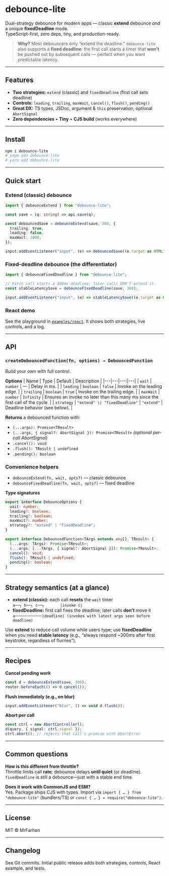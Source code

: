 # debounce-lite

Dual-strategy debounce for modern apps — classic **extend** debounce *and* a unique **fixedDeadline** mode.  
TypeScript-first, zero deps, tiny, and production-ready.

> **Why?** Most debouncers only “extend the deadline.” `debounce-lite` also supports a **fixed deadline**: the first call starts a timer that **won’t** be pushed out by subsequent calls — perfect when you want predictable latency.

---

## Features
- **Two strategies:** `extend` (classic) and `fixedDeadline` (first call sets deadline)
- **Controls:** `leading`, `trailing`, `maxWait`, `cancel()`, `flush()`, `pending()`
- **Great DX:** TS types, JSDoc, argument & `this` preservation, optional `AbortSignal`
- **Zero dependencies** • **Tiny** • **CJS build** (works everywhere)

---

## Install
```bash
npm i debounce-lite
# pnpm add debounce-lite
# yarn add debounce-lite
```

---

## Quick start

### Extend (classic) debounce
```ts
import { debounceExtend } from "debounce-lite";

const save = (q: string) => api.save(q);

const debouncedSave = debounceExtend(save, 300, {
  trailing: true,
  leading: false,
  maxWait: 2000,
});

input.addEventListener("input", (e) => debouncedSave((e.target as HTMLInputElement).value));
```

### Fixed-deadline debounce (the differentiator)
```ts
import { debounceFixedDeadline } from "debounce-lite";

// First call starts a 300ms deadline; later calls DON'T extend it.
const stableLatencySave = debounceFixedDeadline(save, 300);

input.addEventListener("input", (e) => stableLatencySave((e.target as HTMLInputElement).value));
```

### React demo
See the playground in [`examples/react`](./examples/react). It shows both strategies, live controls, and a log.

---

## API

### `createDebouncedFunction(fn, options) → DebouncedFunction`
Build your own with full control.

**Options**
| Name | Type | Default | Description |
|---|---|---:|---|
| `wait` | `number` | — | Delay in ms. |
| `leading` | `boolean` | `false` | Invoke on the leading edge. |
| `trailing` | `boolean` | `true` | Invoke on the trailing edge. |
| `maxWait` | `number` | `Infinity` | Ensures an invoke no later than this many ms since the first call of the cycle. |
| `strategy` | `"extend" \| "fixedDeadline"` | `"extend"` | Deadline behavior (see below). |

**Returns** a debounced function with:
- `(...args): Promise<TResult>`
- `(...args, { signal?: AbortSignal }): Promise<TResult>` *(optional per-call AbortSignal)*
- `.cancel(): void`
- `.flush(): TResult | undefined`
- `.pending(): boolean`

### Convenience helpers
- `debounceExtend(fn, wait, opts?)` — classic debounce
- `debounceFixedDeadline(fn, wait, opts?)` — fixed deadline

**Type signatures**
```ts
export interface DebounceOptions {
  wait: number;
  leading?: boolean;
  trailing?: boolean;
  maxWait?: number;
  strategy?: "extend" | "fixedDeadline";
}

export interface DebouncedFunction<TArgs extends any[], TResult> {
  (...args: TArgs): Promise<TResult>;
  (...args: [...TArgs, { signal?: AbortSignal }]): Promise<TResult>;
  cancel(): void;
  flush(): TResult | undefined;
  pending(): boolean;
}
```

---

## Strategy semantics (at a glance)

- **extend (classic):** each call **resets** the `wait` timer  
  `a──┐ b──┐ c──┐       |invoke c|`
- **fixedDeadline:** first call fixes the deadline; later calls **don’t** move it  
  `a────────────|deadline| (invokes with latest args seen before deadline)`

Use **extend** to reduce call volume while users type; use **fixedDeadline** when you need **stable latency** (e.g., “always respond ~300ms after first keystroke, regardless of flurries”).

---

## Recipes

**Cancel pending work**
```ts
const d = debounceExtend(save, 300);
router.beforeEach(() => d.cancel());
```

**Flush immediately (e.g., on blur)**
```ts
input.addEventListener("blur", () => void d.flush());
```

**Abort per call**
```ts
const ctrl = new AbortController();
d(query, { signal: ctrl.signal });
ctrl.abort(); // rejects that call's promise with AbortError
```

---

## Common questions

**How is this different from throttle?**  
Throttle limits call **rate**; debounce delays **until quiet** (or deadline). `fixedDeadline` is still a debounce—just with a stable end time.

**Does it work with CommonJS and ESM?**  
Yes. Package ships CJS with types. Import via `import { … } from "debounce-lite"` (bundlers/TS) or `const { … } = require("debounce-lite")`.

---

## License
MIT © MrFarhan

---

## Changelog
See Git commits. Initial public release adds both strategies, controls, React example, and tests.
